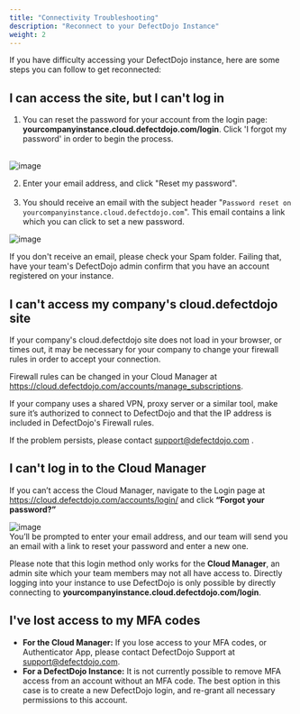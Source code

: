 ```yaml
---
title: "Connectivity Troubleshooting"
description: "Reconnect to your DefectDojo Instance"
weight: 2
---
```


If you have difficulty accessing your DefectDojo instance, here are some steps you can follow to get reconnected:

## I can access the site, but I can't log in

1. You can reset the password for your account from the login page: **yourcompanyinstance.cloud.defectdojo.com/login**. Click 'I forgot my password' in order to begin the process.  
​

![image](images/Connectivity_Troubleshooting.png)

2. Enter your email address, and click "Reset my password".  
​
3. You should receive an email with the subject header "`Password reset on yourcompanyinstance.cloud.defectdojo.com`". This email contains a link which you can click to set a new password.  
  

![image](images/Connectivity_Troubleshooting_2.png)

If you don't receive an email, please check your Spam folder. Failing that, have your team's DefectDojo admin confirm that you have an account registered on your instance.  



## I can't access my company's cloud.defectdojo site

If your company's cloud.defectdojo site does not load in your browser, or times out, it may be necessary for your company to change your firewall rules in order to accept your connection.

Firewall rules can be changed in your Cloud Manager at <https://cloud.defectdojo.com/accounts/manage_subscriptions>.

If your company uses a shared VPN, proxy server or a similar tool, make sure it’s authorized to connect to DefectDojo and that the IP address is included in DefectDojo's Firewall rules.

If the problem persists, please contact [support@defectdojo.com](mailto:support@defectdojo.com) .



## I can't log in to the Cloud Manager

If you can’t access the Cloud Manager, navigate to the Login page at <https://cloud.defectdojo.com/accounts/login/> and click **“Forgot your password?”**


![image](images/Connectivity_Troubleshooting_3.png)  
You’ll be prompted to enter your email address, and our team will send you an email with a link to reset your password and enter a new one. 

Please note that this login method only works for the **Cloud Manager**, an admin site which your team members may not all have access to. Directly logging into your instance to use DefectDojo is only possible by directly connecting to **yourcompanyinstance.cloud.defectdojo.com/login**.



## I've lost access to my MFA codes

* **For the Cloud Manager:** If you lose access to your MFA codes, or Authenticator App, please contact DefectDojo Support at [support@defectdojo.com](mailto:support@defectdojo.com).
* **For a DefectDojo Instance:** It is not currently possible to remove MFA access from an account without an MFA code. The best option in this case is to create a new DefectDojo login, and re\-grant all necessary permissions to this account.

